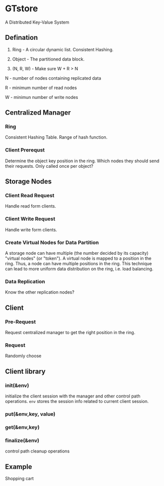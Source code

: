 # GTstore
A Distributed Key-Value System


## Defination
1. Ring - A circular dynamic list. Consistent Hashing.

2. Object - The partitioned data block.

3. (N, R, W) - Make sure W + R > N

N - number of nodes containing replicated data

R - minimum number of read nodes

W - minimun number of write nodes


## Centralized Manager
### Ring
Consistent Hashing Table.
Range of hash function.

### Client Prerequst
Determine the object key position in the ring. Which nodes they should send their requests. Only called once per object?


## Storage Nodes
### Client Read Request
Handle read form clients.

### Client Write Request
Handle write form clients.

### Create Virtual Nodes for Data Partition
A storage node can have multiple (the number decided by its capacity) "virtual nodes" (or "token"). A virtual node is mapped to a position in the ring. Thus, a node can have multiple positions in the ring. This technique can lead to more uniform data distribution on the ring, i.e. load balancing.

### Data Replication
Know the other replication nodes?


## Client
### Pre-Request
Request centralized manager to get the right position in the ring.

### Request
Randomly choose


## Client library
### init(&env) 
initialize the client session with the manager and other control path operations. `env` stores the session info related to current client session.

### put(&env,key, value)
### get(&env,key)
### finalize(&env) 
control path cleanup operations

## Example
Shopping cart
